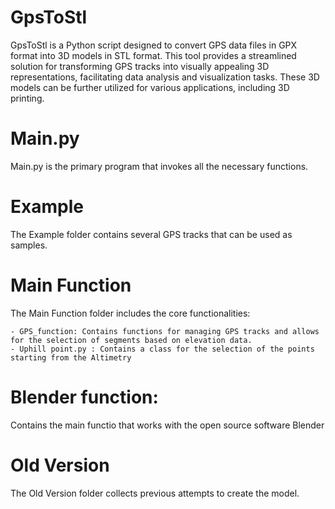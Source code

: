 # GpsToStl
GpsToStl is a Python script designed to convert GPS data files in GPX format into 3D models in STL format. This tool provides a streamlined solution for transforming GPS tracks into visually appealing 3D representations, facilitating data analysis and visualization tasks. These 3D models can be further utilized for various applications, including 3D printing.

# Main.py
Main.py is the primary program that invokes all the necessary functions.

# Example
The Example folder contains several GPS tracks that can be used as samples.

# Main Function
The Main Function folder includes the core functionalities:

    - GPS_function: Contains functions for managing GPS tracks and allows for the selection of segments based on elevation data.
    - Uphill point.py : Contains a class for the selection of the points starting from the Altimetry

# Blender function:
Contains the main functio that works with the open source software Blender


# Old Version
The Old Version folder collects previous attempts to create the model.